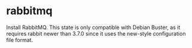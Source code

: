 # rabbitmq

Install RabbitMQ. This state is only compatible with Debian Buster, as it
requires rabbit newer than 3.7.0 since it uses the new-style configuration file
format.
